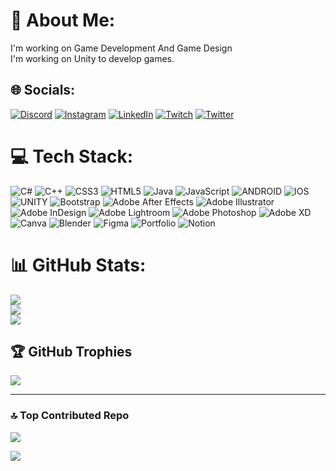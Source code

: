 # 💫 About Me:
I'm working on Game Development And Game Design<br>I'm working on Unity to develop games.



## 🌐 Socials:
[![Discord](https://img.shields.io/badge/Discord-%237289DA.svg?logo=discord&logoColor=white)](https://discord.gg/hamzaali) [![Instagram](https://img.shields.io/badge/Instagram-%23E4405F.svg?logo=Instagram&logoColor=white)](https://instagram.com/https://www.linkedin.com/in/hamza-cang%C3%B6z-662410245/) [![LinkedIn](https://img.shields.io/badge/LinkedIn-%230077B5.svg?logo=linkedin&logoColor=white)](https://linkedin.com/in/https://www.linkedin.com/in/hamza-cang%C3%B6z-662410245/) [![Twitch](https://img.shields.io/badge/Twitch-%239146FF.svg?logo=Twitch&logoColor=white)](https://twitch.tv/muhammedalihamza) [![Twitter](https://img.shields.io/badge/Twitter-%231DA1F2.svg?logo=Twitter&logoColor=white)](https://twitter.com/https://twitter.com/MAHCangoz) 

# 💻 Tech Stack:
![C#](https://img.shields.io/badge/c%23-%23239120.svg?style=for-the-badge&logo=c-sharp&logoColor=white) ![C++](https://img.shields.io/badge/c++-%2300599C.svg?style=for-the-badge&logo=c%2B%2B&logoColor=white) ![CSS3](https://img.shields.io/badge/css3-%231572B6.svg?style=for-the-badge&logo=css3&logoColor=white) ![HTML5](https://img.shields.io/badge/html5-%23E34F26.svg?style=for-the-badge&logo=html5&logoColor=white) ![Java](https://img.shields.io/badge/java-%23ED8B00.svg?style=for-the-badge&logo=java&logoColor=white) ![JavaScript](https://img.shields.io/badge/javascript-%23323330.svg?style=for-the-badge&logo=javascript&logoColor=%23F7DF1E) ![ANDROID](https://img.shields.io/badge/android-%2320232a.svg?style=for-the-badge&logo=android&logoColor=%a4c639) ![IOS](https://img.shields.io/badge/IOS-%2320232a.svg?style=for-the-badge&logo=apple&logoColor=white) ![UNITY](https://img.shields.io/badge/Unity-%2320232a.svg?style=for-the-badge&logo=unity&logoColor=white) ![Bootstrap](https://img.shields.io/badge/bootstrap-%23563D7C.svg?style=for-the-badge&logo=bootstrap&logoColor=white) ![Adobe After Effects](https://img.shields.io/badge/Adobe%20After%20Effects-9999FF.svg?style=for-the-badge&logo=Adobe%20After%20Effects&logoColor=white) ![Adobe Illustrator](https://img.shields.io/badge/adobeillustrator-%23FF9A00.svg?style=for-the-badge&logo=adobeillustrator&logoColor=white) ![Adobe InDesign](https://img.shields.io/badge/Adobe%20InDesign-49021F?style=for-the-badge&logo=adobeindesign&logoColor=white) ![Adobe Lightroom](https://img.shields.io/badge/Adobe%20Lightroom-31A8FF.svg?style=for-the-badge&logo=Adobe%20Lightroom&logoColor=white) ![Adobe Photoshop](https://img.shields.io/badge/adobephotoshop-%2331A8FF.svg?style=for-the-badge&logo=adobephotoshop&logoColor=white) ![Adobe XD](https://img.shields.io/badge/Adobe%20XD-470137?style=for-the-badge&logo=Adobe%20XD&logoColor=#FF61F6) ![Canva](https://img.shields.io/badge/Canva-%2300C4CC.svg?style=for-the-badge&logo=Canva&logoColor=white) ![Blender](https://img.shields.io/badge/blender-%23F5792A.svg?style=for-the-badge&logo=blender&logoColor=white) 	![Figma](https://img.shields.io/badge/figma-%23F24E1E.svg?style=for-the-badge&logo=figma&logoColor=white) ![Portfolio](https://img.shields.io/badge/Portfolio-%23000000.svg?style=for-the-badge&logo=firefox&logoColor=#FF7139) ![Notion](https://img.shields.io/badge/Notion-%23000000.svg?style=for-the-badge&logo=notion&logoColor=white)
# 📊 GitHub Stats:
![](https://github-readme-stats.vercel.app/api?username=muhammedalihamza&theme=dark&hide_border=false&include_all_commits=false&count_private=false)<br/>
![](https://github-readme-streak-stats.herokuapp.com/?user=muhammedalihamza&theme=dark&hide_border=false)<br/>
![](https://github-readme-stats.vercel.app/api/top-langs/?username=muhammedalihamza&theme=dark&hide_border=false&include_all_commits=false&count_private=false&layout=compact)

## 🏆 GitHub Trophies
![](https://github-profile-trophy.vercel.app/?username=muhammedalihamza&theme=radical&no-frame=false&no-bg=false&margin-w=4)

---
### 🔝 Top Contributed Repo
![](https://github-contributor-stats.vercel.app/api?username=muhammedalihamza&limit=5&theme=dark&combine_all_yearly_contributions=true)


[![](https://visitcount.itsvg.in/api?id=muhammedalihamza&icon=0&color=1)](https://visitcount.itsvg.in)

<!-- Proudly created with GPRM ( https://gprm.itsvg.in ) -->
